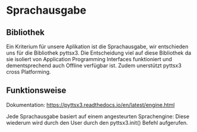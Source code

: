 # Sprachausgabe 

## Bibliothek
Ein Kriterium für unsere Aplikation ist die Sprachausgabe, wir entschieden uns für die Bibliothek pyttsx3. Die Entscheidung viel auf diese Bibliothek da sie isoliert von Application Programming Interfaces funktioniert und dementsprechend auch Offline verfügbar ist. Zudem unerstützt pyttsx3 cross Platforming. 

## Funktionsweise 
Dokumentation: https://pyttsx3.readthedocs.io/en/latest/engine.html

Jede Sprachausgabe basiert auf einem angesteurten Sprachengine: Diese wiederum wird durch den User durch den pyttsx3.init() Befehl aufgerufen.
